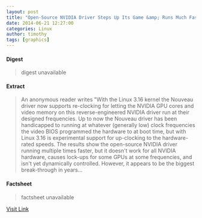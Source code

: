 ```yaml
---
layout: post
title: "Open-Source NVIDIA Driver Steps Up Its Game &amp; Runs Much Faster"
date: 2014-06-21 12:27:00
categories: Linux
author: timothy
tags: [graphics]
---
```



#### Digest
>digest unavailable

#### Extract
>An anonymous reader writes "With the Linux 3.16 kernel the Nouveau driver now supports re-clocking for letting the NVIDIA GPU cores and video memory on this reverse-engineered NVIDIA driver run at their designed frequencies. Up to now the Nouveau driver has been handicapped to running at whatever (generally low) clock frequencies the video BIOS programmed the hardware to at boot time, but with Linux 3.16 is experimental support for up-clocking to the hardware-rated speeds. The results show the open-source NVIDIA driver running multiple times faster, but it doesn't work for all NVIDIA hardware, causes lock-ups for some GPUs at some frequencies, and isn't yet dynamically controlled. However, it appears to be the biggest break-through in years...

#### Factsheet
>factsheet unavailable

[Visit Link](http://rss.slashdot.org/~r/Slashdot/slashdotLinux/~3/VC6bi1vjM4o/story01.htm)


